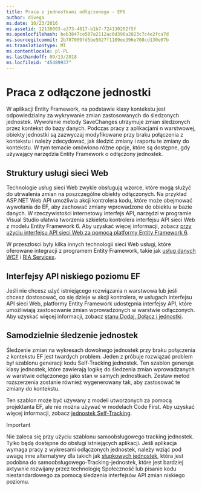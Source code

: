 ```yaml
---
title: Praca z jednostkami odłączonego - EF6
author: divega
ms.date: 10/23/2016
ms.assetid: 12138003-a373-4817-b1b7-724130202f5f
ms.openlocfilehash: beb3847ce507a2112ac0d396a2023c7c4e2fca7d
ms.sourcegitcommit: 2b787009fd5be5627f1189ee396e708cd130e07b
ms.translationtype: MT
ms.contentlocale: pl-PL
ms.lasthandoff: 09/13/2018
ms.locfileid: "45489937"
---
```

# <a name="working-with-disconnected-entities"></a>Praca z odłączone jednostki
W aplikacji Entity Framework, na podstawie klasy kontekstu jest odpowiedzialny za wykrywanie zmian zastosowanych do śledzonych jednostek. Wywołanie metody SaveChanges utrzymuje zmian śledzonych przez kontekst do bazy danych. Podczas pracy z aplikacjami n warstwowej, obiekty jednostki są zazwyczaj modyfikowane przy braku połączenia z kontekstu i należy zdecydować, jak śledzić zmiany i raportu te zmiany do kontekstu. W tym temacie omówiono różne opcje, które są dostępne, gdy używający narzędzia Entity Framework o odłączony jednostek.   

## <a name="web-service-frameworks"></a>Struktury usługi sieci Web

Technologie usług sieci Web zwykle obsługują wzorce, które mogą służyć do utrwalenia zmian na poszczególne obiekty odłączonych. Na przykład ASP.NET Web API umożliwia akcji kontrolera kodu, które może obejmować wywołania do EF, aby zachować zmiany wprowadzone do obiektu w bazie danych. W rzeczywistości internetowy interfejs API, narzędzi w programie Visual Studio ułatwia tworzenia szkieletu kontrolera interfejsu API sieci Web z modelu Entity Framework 6. Aby uzyskać więcej informacji, zobacz [przy użyciu interfejsu API sieci Web za pomocą platformy Entity Framework 6](https://docs.microsoft.com/en-us/aspnet/web-api/overview/data/using-web-api-with-entity-framework/).   

W przeszłości były kilka innych technologii sieci Web usługi, które oferowane integracji z programem Entity Framework, takie jak [usług danych WCF](https://docs.microsoft.com/dotnet/framework/data/wcf/create-a-data-service-using-an-adonet-ef-data-wcf) i [RIA Services](https://docs.microsoft.com/en-us/previous-versions/dotnet/wcf-ria/ee707344(v=vs.91)).

## <a name="low-level-ef-apis"></a>Interfejsy API niskiego poziomu EF

Jeśli nie chcesz użyć istniejącego rozwiązania n warstwowa lub jeśli chcesz dostosować, co się dzieje w akcji kontrolera, w usługach interfejsu API sieci Web, platformy Entity Framework udostępnia interfejsy API, które umożliwiają zastosowanie zmian wprowadzonych w warstwie odłączonych. Aby uzyskać więcej informacji, zobacz [stanu Dodaj, Dołącz i jednostki](~/ef6/saving/change-tracking/entity-state.md).  

## <a name="self-tracking-entities"></a>Samodzielnie śledzenie jednostek  

Śledzenie zmian na wykresach dowolnego jednostek przy braku połączenia z kontekstu EF jest twardych problem. Jeden z próbuje rozwiązać problem był szablonu generacji kodu Self-Tracking jednostek. Ten szablon generuje klasy jednostek, które zawierają logikę do śledzenia zmian wprowadzanych w warstwie odłączonego jako stan w samych jednostkach. Zestaw metod rozszerzenia zostanie również wygenerowany tak, aby zastosować te zmiany do kontekstu.

Ten szablon może być używany z modeli utworzonych za pomocą projektanta EF, ale nie można używać w modelach Code First. Aby uzyskać więcej informacji, zobacz [jednostek Self-Tracking](self-tracking-entities/index.md).  

> [!IMPORTANT]
> Nie zaleca się przy użyciu szablonu samoobsługowego tracking jednostek. Tylko będą dostępne do obsługi istniejących aplikacji. Jeśli aplikacja wymaga pracy z wykresami odłączonych jednostek, należy wziąć pod uwagę inne alternatywy dla takich jak [słupkowych jednostek](http://trackableentities.github.io/), która jest podobna do samoobsługowego-Tracking-jednostek, które jest bardziej aktywnie rozwijany przez technologię Społeczność lub pisanie kodu niestandardowego za pomocą śledzenia interfejsów API zmian niskiego poziomu.
